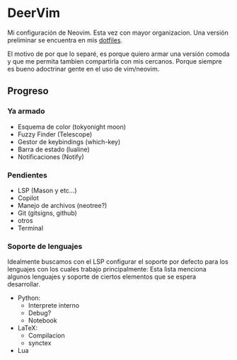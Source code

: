 # DeerVim

Mi configuración de Neovim. Esta vez con mayor organizacion.
Una versión preliminar se encuentra en mis [dotfiles](https://www.github.com/dmelladoc/dotfiles).

El motivo de por que lo separé, es porque quiero armar una versión comoda y que me permita tambien compartirla con mis cercanos.
Porque siempre es bueno adoctrinar gente en el uso de vim/neovim.


## Progreso
### Ya armado
- Esquema de color (tokyonight moon)
- Fuzzy Finder (Telescope)
- Gestor de keybindings (which-key)
- Barra de estado (lualine)
- Notificaciones (Notify)

### Pendientes
- LSP (Mason y etc...)
- Copilot
- Manejo de archivos (neotree?)
- Git (gitsigns, github)
- otros
- Terminal

### Soporte de lenguajes
Idealmente buscamos con el LSP configurar el soporte por defecto para los lenguajes con los cuales trabajo principalmente:
Esta lista menciona algunos lenguajes y soporte de ciertos elementos que se espera desarrollar.

- Python:
  - Interprete interno
  - Debug?
  - Notebook
- LaTeX:
  - Compilacion
  - synctex
- Lua
